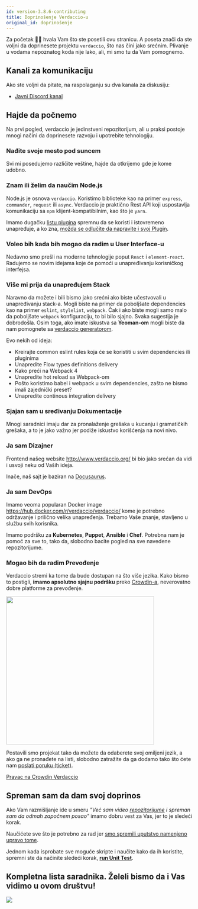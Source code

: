 ```yaml
---
id: version-3.8.6-contributing
title: Doprinošenje Verdaccio-u
original_id: doprinošenje
---
```


Za početak 👏👏 hvala Vam što ste posetili ovu stranicu. A poseta znači da ste voljni da doprinesete projektu `verdaccio`, što nas čini jako srećnim. Plivanje u vodama nepoznatog koda nije lako, ali, mi smo tu da Vam pomognemo.

## Kanali za komunikaciju

Ako ste voljni da pitate, na raspolaganju su dva kanala za diskusiju:

* [Javni Discord kanal](http://chat.verdaccio.org/)

## Hajde da počnemo

Na prvi pogled, verdaccio je jedinstveni repozitorijum, ali u praksi postoje mnogi načini da doprinesete razvoju i upotrebite tehnologiju.

### Nađite svoje mesto pod suncem

Svi mi posedujemo različite veštine, hajde da otkrijemo gde je kome udobno.

### Znam ili želim da naučim Node.js

Node.js je osnova `verdaccio`. Koristimo biblioteke kao na primer `express`, `commander`, `request` ili `async`. Verdaccio je praktično Rest API koji uspostavlja komunikaciju sa `npm` klijent-kompatibilnim, kao što je `yarn`.

Imamo dugačku [listu plugina](plugins.md) spremnu da se koristi i istovremeno unapređuje, a ko zna, [možda se odlučite da napravite i svoj Plugin](dev-plugins.md).

### Voleo bih kada bih mogao da radim u User Interface-u

Nedavno smo prešli na moderne tehnologije poput `React` i `element-react`. Radujemo se novim idejama koje će pomoći u unapređivanju korisničkog interfejsa.

### Više mi prija da unapređujem Stack

Naravno da možete i bili bismo jako srećni ako biste učestvovali u unapređivanju stack-a. Mogli biste na primer da poboljšate dependencies kao na primer `eslint`, `stylelint`, `webpack`. Čak i ako biste mogli samo malo da poboljšate `webpack` konfiguraciju, to bi bilo sjajno. Svaka sugestija je dobrodošla. Osim toga, ako imate iskustva sa **Yeoman-om** mogli biste da nam pomognete sa [verdaccio generatorom](https://github.com/verdaccio/generator-verdaccio-plugin).

Evo nekih od ideja:

* Kreirajte common eslint rules koja će se koristiti u svim dependencies ili pluginima
* Unapredite Flow types definitions delivery
* Kako preći na Webpack 4
* Unapredite hot reload sa Webpack-om
* Pošto koristimo babel i webpack u svim dependencies, zašto ne bismo imali zajednički preset?
* Unapredite continous integration delivery

### Sjajan sam u sređivanju Dokumentacije

Mnogi saradnici imaju dar za pronalaženje grešaka u kucanju i gramatičkih grešaka, a to je jako važno jer podiže iskustvo korišćenja na novi nivo.

### Ja sam Dizajner

Frontend našeg website <http://www.verdaccio.org/> bi bio jako srećan da vidi i usvoji neku od Vaših ideja.

Inače, naš sajt je baziran na [Docusaurus](https://docusaurus.io/).

### Ja sam DevOps

Imamo veoma popularan Docker image <https://hub.docker.com/r/verdaccio/verdaccio/> kome je potrebno održavanje i prilično velika unapređenja. Trebamo Vaše znanje, stavljeno u službu svih korisnika.

Imamo podršku za **Kubernetes**, **Puppet**, **Ansible** i **Chef**. Potrebna nam je pomoć za sve to, tako da, slobodno bacite pogled na sve navedene repozitorijume.

### Mogao bih da radim Prevođenje

Verdaccio stremi ka tome da bude dostupan na što više jezika. Kako bismo to postigli, **imamo apsolutno sjajnu podršku** preko [Crowdin-a](https://crowdin.com), neverovatno dobre platforme za prevođenje.

<img src="https://d3n8a8pro7vhmx.cloudfront.net/uridu/pages/144/attachments/original/1485948891/Crowdin.png" width="400px" />

Postavili smo projekat tako da možete da odaberete svoj omiljeni jezik, a ako ga ne pronađete na listi, slobodno zatražite da ga dodamo tako što ćete nam [poslati poruku (ticket)](https://github.com/verdaccio/verdaccio/issues/new).

[Pravac na Crowdin Verdaccio](https://crowdin.com/project/verdaccio)

## Spreman sam da dam svoj doprinos

Ako Vam razmišljanje ide u smeru *"Već sam video [repozitorijume](repositories.md) i spreman sam da odmah započnem posao"* imamo dobru vest za Vas, jer to je sledeći korak.

Naučićete sve što je potrebno za rad jer [smo spremili uputstvo namenjeno upravo tome](build.md).

Jednom kada isprobate sve moguće skripte i naučite kako da ih koristite, spremni ste da načinite sledeći korak, [**run Unit Test**](test.md).

## Kompletna lista saradnika. Želeli bismo da i Vas vidimo u ovom društvu!

<a href="graphs/contributors"><img src="https://opencollective.com/verdaccio/contributors.svg?width=890&button=false" /></a>
